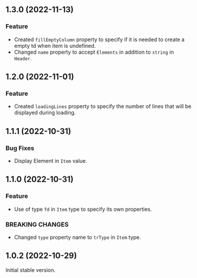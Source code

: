 ## 1.3.0 (2022-11-13)

### Feature

* Created `fillEmptyColumn` property to specify if it is needed to create a empty td when item is undefined.
* Changed `name` property to accept `Elements` in addition to `string` in `Header`.

## 1.2.0 (2022-11-01)

### Feature

* Created `loadingLines` property to specify the number of lines that will be displayed during loading.

## 1.1.1 (2022-10-31)

### Bug Fixes

* Display Element in `Item` value.

## 1.1.0 (2022-10-31)

### Feature

* Use of type `Td` in `Item` type to specify its own properties.

### BREAKING CHANGES

* Changed `type` property name to `trType` in `Item` type.

## 1.0.2 (2022-10-29)

Initial stable version.

